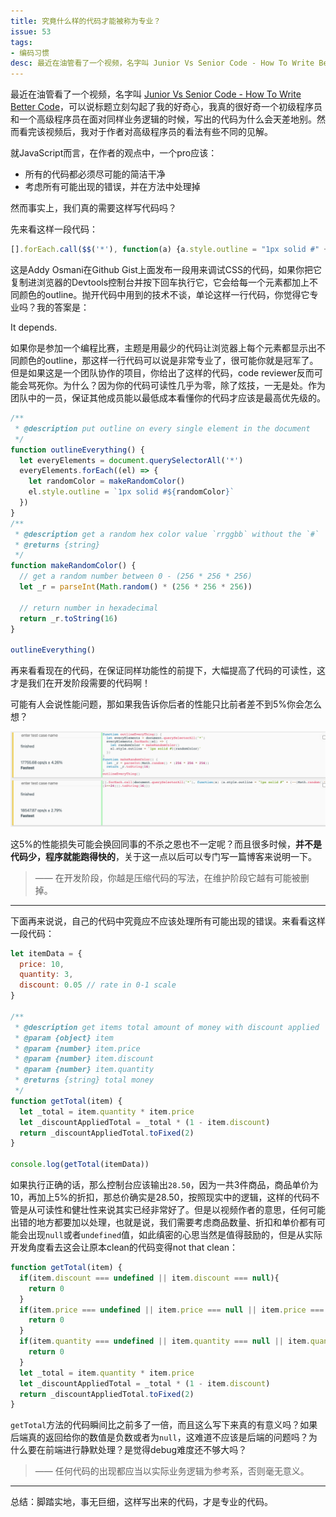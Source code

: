 ```yaml
---
title: 究竟什么样的代码才能被称为专业？
issue: 53
tags:
- 编码习惯
desc: 最近在油管看了一个视频，名字叫 Junior Vs Senior Code - How To Write Better Code，可以说标题立刻勾起了我的好奇心，我真的很好奇一个初级程序员和一个高级程序员在面对同样业务逻辑的时候，写出的代码为什么会天差地别。然而看完该视频后，我对于作者对高级程序员的看法有些不同的见解。
---
```


最近在油管看了一个视频，名字叫 [Junior Vs Senior Code - How To Write Better Code](https://www.youtube.com/watch?v=g2nMKzhkvxw)，可以说标题立刻勾起了我的好奇心，我真的很好奇一个初级程序员和一个高级程序员在面对同样业务逻辑的时候，写出的代码为什么会天差地别。然而看完该视频后，我对于作者对高级程序员的看法有些不同的见解。

就JavaScript而言，在作者的观点中，一个pro应该：

- 所有的代码都必须尽可能的简洁干净
- 考虑所有可能出现的错误，并在方法中处理掉

然而事实上，我们真的需要这样写代码吗？

先来看这样一段代码：

```javascript
[].forEach.call($$('*'), function(a) {a.style.outline = "1px solid #" + (~~(Math.random()*(1<<24))).toString(16)})
```

这是Addy Osmani在Github Gist上面发布一段用来调试CSS的代码，如果你把它复制进浏览器的Devtools控制台并按下回车执行它，它会给每一个元素都加上不同颜色的outline。抛开代码中用到的技术不谈，单论这样一行代码，你觉得它专业吗？我的答案是：

It depends.

如果你是参加一个编程比赛，主题是用最少的代码让浏览器上每个元素都显示出不同颜色的outline，那这样一行代码可以说是非常专业了，很可能你就是冠军了。但是如果这是一个团队协作的项目，你给出了这样的代码，code reviewer反而可能会骂死你。为什么？因为你的代码可读性几乎为零，除了炫技，一无是处。作为团队中的一员，保证其他成员能以最低成本看懂你的代码才应该是最高优先级的。

```javascript
/**
 * @description put outline on every single element in the document
 */
function outlineEverything() {
  let everyElements = document.querySelectorAll('*')
  everyElements.forEach((el) => {
    let randomColor = makeRandomColor()
    el.style.outline = `1px solid #${randomColor}`
  })
}
/**
 * @description get a random hex color value `rrggbb` without the `#`
 * @returns {string} 
 */
function makeRandomColor() {
  // get a random number between 0 - (256 * 256 * 256)
  let _r = parseInt(Math.random() * (256 * 256 * 256))

  // return number in hexadecimal
  return _r.toString(16)
}

outlineEverything()
```

再来看看现在的代码，在保证同样功能性的前提下，大幅提高了代码的可读性，这才是我们在开发阶段需要的代码啊！

可能有人会说性能问题，那如果我告诉你后者的性能只比前者差不到5%你会怎么想？

![image-20211031235747406](/p_assets/202110/a01/image-20211031235747406.png)

这5%的性能损失可能会换回同事的不杀之恩也不一定呢？而且很多时候，**并不是代码少，程序就能跑得快的**，关于这一点以后可以专门写一篇博客来说明一下。



> —— 在开发阶段，你越是压缩代码的写法，在维护阶段它越有可能被删掉。

---

下面再来说说，自己的代码中究竟应不应该处理所有可能出现的错误。来看看这样一段代码：

```javascript
let itemData = {
  price: 10,
  quantity: 3,
  discount: 0.05 // rate in 0-1 scale
}

/**
 * @description get items total amount of money with discount applied
 * @param {object} item
 * @param {number} item.price
 * @param {number} item.discount
 * @param {number} item.quantity
 * @returns {string} total money
 */
function getTotal(item) {
  let _total = item.quantity * item.price
  let _discountAppliedTotal = _total * (1 - item.discount)
  return _discountAppliedTotal.toFixed(2)
}

console.log(getTotal(itemData))
```

如果执行正确的话，那么控制台应该输出`28.50`，因为一共3件商品，商品单价为10，再加上5%的折扣，那总价确实是28.50，按照现实中的逻辑，这样的代码不管是从可读性和健壮性来说其实已经非常好了。但是以视频作者的意思，任何可能出错的地方都要加以处理，也就是说，我们需要考虑商品数量、折扣和单价都有可能会出现`null`或者`undefined`值，如此缜密的心思当然是值得鼓励的，但是从实际开发角度看去这会让原本clean的代码变得not that clean：

```javascript
function getTotal(item) {
  if(item.discount === undefined || item.discount === null){
    return 0
  }
  if(item.price === undefined || item.price === null || item.price === 0){
    return 0
  }
  if(item.quantity === undefined || item.quantity === null || item.quantity === 0){
    return 0
  }
  let _total = item.quantity * item.price
  let _discountAppliedTotal = _total * (1 - item.discount)
  return _discountAppliedTotal.toFixed(2)
}
```

`getTotal`方法的代码瞬间比之前多了一倍，而且这么写下来真的有意义吗？如果后端真的返回给你的数值是负数或者为`null`，这难道不应该是后端的问题吗？为什么要在前端进行静默处理？是觉得debug难度还不够大吗？

> —— 任何代码的出现都应当以实际业务逻辑为参考系，否则毫无意义。

---

总结：脚踏实地，事无巨细，这样写出来的代码，才是专业的代码。
